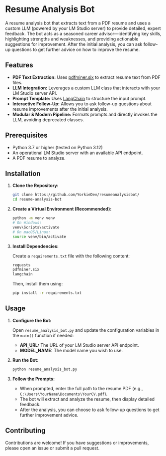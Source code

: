 # Resume Analysis Bot

A resume analysis bot that extracts text from a PDF resume and uses a custom LLM (powered by your LM Studio server) to provide detailed, expert feedback. The bot acts as a seasoned career advisor—identifying key skills, highlighting strengths and weaknesses, and providing actionable suggestions for improvement. After the initial analysis, you can ask follow-up questions to get further advice on how to improve the resume.

## Features

- **PDF Text Extraction:** Uses [pdfminer.six](https://github.com/pdfminer/pdfminer.six) to extract resume text from PDF files.
- **LLM Integration:** Leverages a custom LLM class that interacts with your LM Studio server API.
- **Prompt Template:** Uses [LangChain](https://github.com/hwchase17/langchain) to structure the input prompt.
- **Interactive Follow-Up:** Allows you to ask follow-up questions about resume improvements after the initial analysis.
- **Modular & Modern Pipeline:** Formats prompts and directly invokes the LLM, avoiding deprecated classes.

## Prerequisites

- Python 3.7 or higher (tested on Python 3.12)
- An operational LM Studio server with an available API endpoint.
- A PDF resume to analyze.

## Installation

1. **Clone the Repository:**

    ```bash
    git clone https://github.com/YorkieDev/resumeanalysisbot/
    cd resume-analysis-bot
    ```

2. **Create a Virtual Environment (Recommended):**

    ```bash
    python -m venv venv
    # On Windows:
    venv\Scripts\activate
    # On macOS/Linux:
    source venv/bin/activate
    ```

3. **Install Dependencies:**

    Create a `requirements.txt` file with the following content:

    ```txt
    requests
    pdfminer.six
    langchain
    ```

    Then, install them using:

    ```bash
    pip install -r requirements.txt
    ```

## Usage

1. **Configure the Bot:**

   Open `resume_analysis_bot.py` and update the configuration variables in the `main()` function if needed:

   - **API_URL:** The URL of your LM Studio server API endpoint.
   - **MODEL_NAME:** The model name you wish to use.

2. **Run the Bot:**

    ```bash
    python resume_analysis_bot.py
    ```

3. **Follow the Prompts:**

   - When prompted, enter the full path to the resume PDF (e.g., `C:\Users\YourName\Documents\YourCV.pdf`).
   - The bot will extract and analyze the resume, then display detailed feedback.
   - After the analysis, you can choose to ask follow-up questions to get further improvement advice.

## Contributing

Contributions are welcome! If you have suggestions or improvements, please open an issue or submit a pull request.

